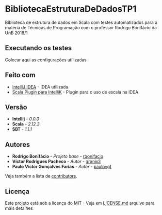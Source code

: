 # BibliotecaEstruturaDeDadosTP1
Biblioteca de estrutura de dados em Scala com testes automatizados para a matéria de Técnicas de Programação com o professor Rodrigo Bonifácio da UnB 2018/1


## Executando os testes

Colocar aqui as configurações utilizadas


## Feito com

* [IntelliJ IDEA](https://www.jetbrains.com/idea/) - IDEA utilizada
* [Scala Plugin para IntelliK](http://confluence.jetbrains.com/display/SCA/Scala+Plugin+for+IntelliJ+IDEA) - Plugin para o uso de escala na IDEA

## Versão

* **Intellij** - *0.0.0*
* **Scala** - *2.12.3*
* **SBT** - *1.1.1*

## Autores

* **Rodrigo Bonifácio** - *Projeto base* - [rbonifacio](https://github.com/rbonifacio)
* **Víctor Rodrigues Pacheco** - *Autor* - [granix3](https://github.com/granix3)
* **Paulo Victor Gonçalves Farias** - *Autor* - [paulovgf](https://github.com/paulovgf)

Veja também a lista de [contributors](https://github.com/granix3/BibliotecaEstruturaDeDadosTP1/graphs/contributors).

## Licença

Este projeto está sob a licença do MIT - Veja em [LICENSE.md](LICENSE.md) arquivo para mais detalhes
